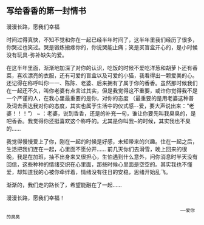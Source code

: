 写给香香的第一封情书
---
 
 漫漫长路，愿我们幸福

时间过得真快，不知不觉和你在一起已经半年时间了，这半年里我们经历了很多，你哭过也笑过。哭是锻炼搬疼你的，你说哭能止痛；笑是买盲盒开心的，是小时候没有玩具-弥补缺失的爱。

在这半年里面，渐渐地加深了对你的认识，吃饭的时候不爱吃洋葱和胡萝卜还有香菜，喜欢漂亮的衣服，还有可爱的盲盒以及可爱的小猫，我看得出一颗爱美的心。还记得在称呼叫你一一、陈陈、老婆、后来拥有了属于你的香香。虽然那时候我们在一起还不久，叫你老婆有点言过其实，但是我觉得这不重要，或许你觉得我不是一个严谨的人，在我心里最重要的是你，对你的态度
（最重要的是用老婆这种普及词去表达我对你的态度，其实也属于生活中的仪式感--爱，要大声说出来：“老婆！！！”）
    ~ ：老婆，说到香香，还是的补充一句，谁让你要先叫我臭臭的，是吧香香。我觉得你还挺喜欢这个称呼的。尤其是你叫我~的时候，其实我也不臭的……

我觉得慢慢爱上了你，刚在一起的时候是好感，未知带来的兴趣。住在一起之后，生活把我们连在一起，心里面不愿分开…… 前几天你们去滑雪，晚上回来的很晚，我是在加班，抽不出身来又很担心，生怕遇到什么意外，问你消息时半天没有回信，这些种种的情绪交织在心里面，那些时候心里面是空空的。其实我也不懂爱，却知道我的心被你牵绊着，情绪没有往日的安稳，思绪开始乱飞。

渐渐的，我们走的路长了，希望能融在了一起……

漫漫长路，愿我们幸福！

                                                                    ——爱你的臭臭